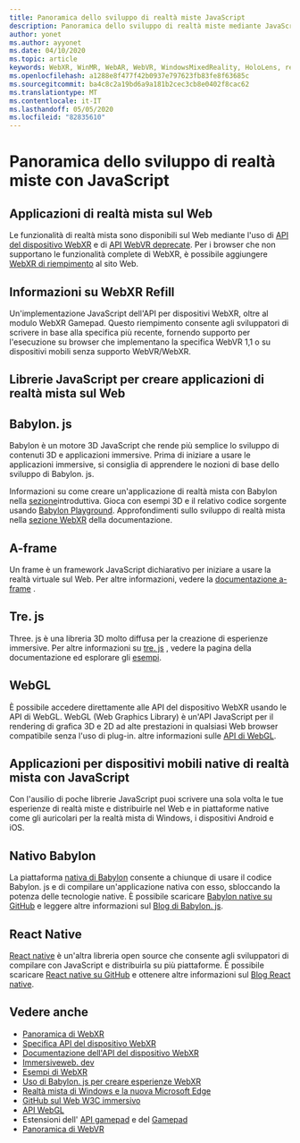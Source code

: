 ```yaml
---
title: Panoramica dello sviluppo di realtà miste JavaScript
description: Panoramica dello sviluppo di realtà miste mediante JavaScript per auricolari Web, per dispositivi mobili e Windows immersivi.
author: yonet
ms.author: ayyonet
ms.date: 04/10/2020
ms.topic: article
keywords: WebXR, WinMR, WebAR, WebVR, WindowsMixedReality, HoloLens, realtà mista di Windows, Web VR, Web XR, Web Mr, Web AR, 360, 360 video, 360 video, 360 foto, 360 foto, 360 contenuto, immersive Web, immersive-Web, IW, immersiveweb
ms.openlocfilehash: a1288e8f477f42b0937e797623fb83fe8f63685c
ms.sourcegitcommit: ba4c8c2a19bd6a9a181b2cec3cb8e0402f8cac62
ms.translationtype: MT
ms.contentlocale: it-IT
ms.lasthandoff: 05/05/2020
ms.locfileid: "82835610"
---
```

# <a name="mixed-reality-development-with-javascript-overview"></a>Panoramica dello sviluppo di realtà miste con JavaScript

## <a name="mixed-reality-applications-on-the-web"></a>Applicazioni di realtà mista sul Web

Le funzionalità di realtà mista sono disponibili sul Web mediante l'uso di [API del dispositivo WebXR](https://developer.mozilla.org/en-US/docs/Web/API/WebXR_Device_API) e di [API WebVR deprecate](webxr-overview.md). Per i browser che non supportano le funzionalità complete di WebXR, è possibile aggiungere [WebXR di riempimento](https://github.com/immersive-web/webxr-polyfill) al sito Web.

## <a name="what-is-webxr-polyfill"></a>Informazioni su WebXR Refill

Un'implementazione JavaScript dell'API per dispositivi WebXR, oltre al modulo WebXR Gamepad. Questo riempimento consente agli sviluppatori di scrivere in base alla specifica più recente, fornendo supporto per l'esecuzione su browser che implementano la specifica WebVR 1,1 o su dispositivi mobili senza supporto WebVR/WebXR.

## <a name="javascript-libraries-to-build-mixed-reality-applications-on-the-web"></a>Librerie JavaScript per creare applicazioni di realtà mista sul Web

## <a name="babylonjs"></a>Babylon. js

Babylon è un motore 3D JavaScript che rende più semplice lo sviluppo di contenuti 3D e applicazioni immersive. Prima di iniziare a usare le applicazioni immersive, si consiglia di apprendere le nozioni di base dello sviluppo di Babylon. js.

Informazioni su come creare un'applicazione di realtà mista con Babylon nella [sezione](https://doc.babylonjs.com/)introduttiva. Gioca con esempi 3D e il relativo codice sorgente usando [Babylon Playground](https://doc.babylonjs.com/examples/). Approfondimenti sullo sviluppo di realtà mista nella [sezione WebXR](https://doc.babylonjs.com/how_to/introduction_to_webxr) della documentazione. 

## <a name="a-frame"></a>A-frame

Un frame è un framework JavaScript dichiarativo per iniziare a usare la realtà virtuale sul Web. Per altre informazioni, vedere la [documentazione a-frame](https://aframe.io/) .

## <a name="threejs"></a>Tre. js

Three. js è una libreria 3D molto diffusa per la creazione di esperienze immersive. Per altre informazioni su [tre. js](https://threejs.org/docs/index.html#manual/en/introduction/Creating-a-scene) , vedere la pagina della documentazione ed esplorare gli [esempi](https://threejs.org/examples/#webgl_animation_cloth).

## <a name="webgl"></a>WebGL

È possibile accedere direttamente alle API del dispositivo WebXR usando le API di WebGL. WebGL (Web Graphics Library) è un'API JavaScript per il rendering di grafica 3D e 2D ad alte prestazioni in qualsiasi Web browser compatibile senza l'uso di plug-in. altre informazioni sulle [API di WebGL](https://developer.mozilla.org/en-US/docs/Web/API/WebGL_API).

## <a name="mixed-reality-native-mobile-applications-using-javascript"></a>Applicazioni per dispositivi mobili native di realtà mista con JavaScript

Con l'ausilio di poche librerie JavaScript puoi scrivere una sola volta le tue esperienze di realtà miste e distribuirle nel Web e in piattaforme native come gli auricolari per la realtà mista di Windows, i dispositivi Android e iOS.

## <a name="babylon-native"></a>Nativo Babylon

La piattaforma [nativa di Babylon](https://www.babylonjs.com/native/) consente a chiunque di usare il codice Babylon. js e di compilare un'applicazione nativa con esso, sbloccando la potenza delle tecnologie native. È possibile scaricare [Babylon native su GitHub](https://github.com/BabylonJS/BabylonNative) e leggere altre informazioni sul [Blog di Babylon. js](https://medium.com/@babylonjs/babylon-native-821f1694fffc).

## <a name="react-native"></a>React Native

[React native](https://reactnative.dev/) è un'altra libreria open source che consente agli sviluppatori di compilare con JavaScript e distribuirla su più piattaforme. È possibile scaricare [React native su GitHub](https://github.com/facebook/react-native) e ottenere altre informazioni sul [Blog React native](https://reactnative.dev/blog/).

## <a name="see-also"></a>Vedere anche

* [Panoramica di WebXR](webxr-overview.md)
* [Specifica API del dispositivo WebXR](https://immersive-web.github.io/webxr/)
* [Documentazione dell'API del dispositivo WebXR](https://developer.mozilla.org/en-US/docs/Web/API/WebXR_Device_API)
* [Immersiveweb. dev](https://immersiveweb.dev/)
* [Esempi di WebXR](https://immersive-web.github.io/webxr-samples/)
* [Uso di Babylon. js per creare esperienze WebXR](https://doc.babylonjs.com/how_to/introduction_to_webxr)
* [Realtà mista di Windows e la nuova Microsoft Edge](https://docs.microsoft.com/windows/mixed-reality/new-microsoft-edge#introducing-the-new-microsoft-edge)
* [GitHub sul Web W3C immersivo](https://github.com/immersive-web)
* [API WebGL](https://msdn.microsoft.com/library/bg182648(v=vs.85).aspx)
* Estensioni dell' [API gamepad](https://msdn.microsoft.com/library/dn743630(v=vs.85).aspx) e del [Gamepad](https://w3c.github.io/gamepad/extensions.html)
* [Panoramica di WebVR](webvr-overview.md)
